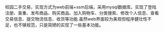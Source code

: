 校园二手交易，实现方式为web前端+ssm后端，采用mysql数据库。实现了登陆注册、查重、发布商品、购买商品、加入购物车、分类搜索、修改个人信息、查看交易信息、提交物流信息、收货等功能.虽然web界面较为美观但程序健壮性不足，也不够规范，只是简陋的实现了一些基本功能。
